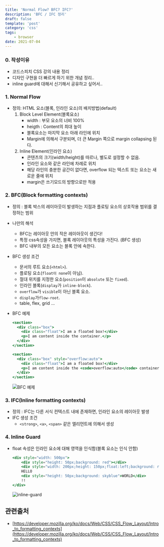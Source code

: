 ```yaml
---
title: 'Normal Flow? BFC? IFC?'
description: 'BFC / IFC 정리'
draft: false
template: 'post'
category: 'css'
tags:
    - browser
date: 2021-07-04
---
```


### 0. 작성이유

-   코드스피치 CSS 강의 내용 정리
-   디자인 구현을 더 빠르게 하기 위한 개념 정리..
-   inline guard에 대해서 신기해서 공유하고 싶어서..

### 1. Normal Flow

-   정의: HTML 요소(블록, 인라인 요소)의 배치방법(default)
    1. Block Level Element(블록요소)
        - width : 부모 요소의 너비 100%
        - heigth : Content의 최대 높이
        - 블록요소는 마지막 요소 아래 라인에 위치
        - Margin에 의해서 구분되며, 더 큰 Margin 쪽으로 margin collapsing 된다.
    2. Inline Element(인라인 요소)
        - 콘텐츠의 크기(width/height)를 따르나, 별도로 설정할 수 없음.
        - 인라인 요소와 같은 라인에 차례로 위치
        - 해당 라인의 충분한 공간이 없다면, overflow 되는 텍스트 또는 요소는 새로운 줄에 위치
        - margin은 쓰기모드의 방향으로만 적용

### 2. BFC(Block formatting contexts)

-   정의 : 블록 박스의 레이아웃이 발생하는 지점과 플로팅 요소의 상호작용 범위를 결정하는 범위
-   나만의 해석
    -   BFC는 레이아웃 안의 작은 레이아웃이 생긴다!
    -   특정 css속성을 가지면, 블록 레이아웃의 특성을 가진다. (BFC 생성)
    -   BFC 내부의 모든 요소는 블록 안에 속한다.
-   BFC 생성 조건
    -   문서의 루트 요소(`<html>`).
    -   플로팅 요소(`float이 none`이 아님).
    -   절대 위치를 지정한 요소(`position`이 `absolute` 또는 `fixed`).
    -   인라인 블록(`display`가 `inline-block`).
    -   `overflow`가 `visible`이 아닌 블록 요소.
    -   `display`가`flow-root`.
    -   table, flex, grid ...
-   BFC 예제

    ```jsx
    <section>
      <div class="box">
        <div class="float">I am a floated box!</div>
        <p>I am content inside the container.</p>
      </div>
    </section>

    <section>
      <div class="box" style="overflow:auto">
        <div class="float">I am a floated box!</div>
        <p>I am content inside the <code>overflow:auto</code> container.</p>
      </div>
    </section>
    ```

    ![BFC 예제](../../assets/bfc.png)

### 3. IFC(Inline formatting contexts)

-   정의 : IFC는 다른 서식 컨텍스트 내에 존재하면, 인라인 요소의 레이아웃 발생
-   IFC 생성 조건
    -   `<strong>`, `<a>`, `<span>` 같은 엘리먼트에 의해서 생성

### 4. Inline Guard

-   float 속성은 인라인 요소에 대해 영역을 인식함(블록 요소는 인식 안함)

    ```jsx
    <div style="width: 500px">
        <div style="height: 50px;background: red"></div>
        <div style="width: 200px;height: 150px;float:left;background: rgba(0,255,0,0.5)"></div>
        HELLO
        <div style="height: 50px;background: skyblue">WORLD</div>
        !!
    </div>
    ```

    ![inline-guard](../../assets/inline-guard.png)

## 관련출처

-   [https://developer.mozilla.org/ko/docs/Web/CSS/CSS_Flow_Layout/Intro_to_formatting_contexts](https://developer.mozilla.org/ko/docs/Web/CSS/CSS_Flow_Layout/Intro_to_formatting_contexts)
